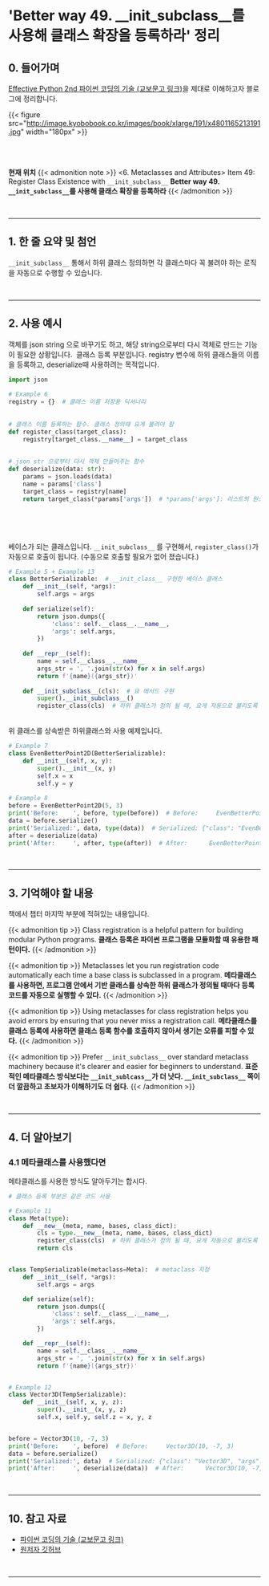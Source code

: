 # 'Better way 49. __init_subclass__를 사용해 클래스 확장을 등록하라' 정리


## 0. 들어가며

[Effective Python 2nd 파이썬 코딩의 기술 (교보문고 링크)](http://digital.kyobobook.co.kr/digital/ebook/ebookDetail.ink?selectedLargeCategory=001&barcode=4801165213191&orderClick=LEH&Kc=)을 제대로 이해하고자 블로그에 정리합니다.

{{< figure src="http://image.kyobobook.co.kr/images/book/xlarge/191/x4801165213191.jpg" width="180px" >}}

<br/>
<br/>

**현재 위치**
{{< admonition note >}}
<6. Metaclasses and Attributes>
Item 49: Register Class Existence with `__init_subclass__`
**Better way 49. `__init_subclass__`를 사용해 클래스 확장을 등록하라**
{{< /admonition >}}


<br/>

---

## 1. 한 줄 요약 및 첨언

`__init_subclass__` 통해서 하위 클래스 정의하면 각 클래스마다 꼭 불려야 하는 로직을 자동으로 수행할 수 있습니다.


<br/>

---

## 2. 사용 예시

객체를 json string 으로 바꾸기도 하고, 해당 string으로부터 다시 객체로 만드는 기능이 필요한 상황입니다.
​
클래스 등록 부분입니다. registry 변수에 하위 클래스들의 이름을 등록하고, deserialize때 사용하려는 목적입니다.
​
```python
import json
​
# Example 6
registry = {}  # 클래스 이름 저장용 딕셔너리
​
​
# 클래스 이름 등록하는 함수. 클래스 정의때 요게 불려야 함
def register_class(target_class):
    registry[target_class.__name__] = target_class
​
​
# json str 으로부터 다시 객체 만들어주는 함수
def deserialize(data: str):
    params = json.loads(data)
    name = params['class']
    target_class = registry[name]
    return target_class(*params['args'])  # *params['args']: 리스트의 원소들을 arguments 로 넘김
```
​

<br>

베이스가 되는 클래스입니다. `__init_subclass__` 를 구현해서, `register_class()`가 자동으로 호출이 됩니다. (수동으로 호출할 필요가 없어 졌습니다.)
​
```python
# Example 5 + Example 13
class BetterSerializable:  # __init_class__ 구현한 베이스 클래스
    def __init__(self, *args):
        self.args = args
​
    def serialize(self):
        return json.dumps({
            'class': self.__class__.__name__,
            'args': self.args,
        })
​
    def __repr__(self):
        name = self.__class__.__name__
        args_str = ', '.join(str(x) for x in self.args)
        return f'{name}({args_str})'
​
    def __init_subclass__(cls):  # 요 메서드 구현
        super().__init_subclass__()
        register_class(cls)  # 하위 클래스가 정의 될 때, 요게 자동으로 불리도록 하기 위함.
```

<br>
​
위 클래스를 상속받은 하위클래스와 사용 예제입니다.

```python
# Example 7
class EvenBetterPoint2D(BetterSerializable):
    def __init__(self, x, y):
        super().__init__(x, y)
        self.x = x
        self.y = y
​
# Example 8
before = EvenBetterPoint2D(5, 3)
print('Before:    ', before, type(before))  # Before:     EvenBetterPoint2D(5, 3) <class '__main__.EvenBetterPoint2D'>
data = before.serialize()
print('Serialized:', data, type(data))  # Serialized: {"class": "EvenBetterPoint2D", "args": [5, 3]} <class 'str'>
after = deserialize(data)
print('After:     ', after, type(after))  # After:      EvenBetterPoint2D(5, 3) <class '__main__.EvenBetterPoint2D'>
```

<br/>

---

## 3. 기억해야 할 내용

책에서 챕터 마지막 부분에 적혀있는 내용입니다.

{{< admonition tip >}}
Class registration is a helpful pattern for building modular Python programs.
**클래스 등록은 파이썬 프로그램을 모듈화할 때 유용한 패턴이다.**
{{< /admonition >}}

{{< admonition tip >}}
Metaclasses let you run registration code automatically each time a base class is subclassed in a program.
**메타클래스를 사용하면, 프로그램 안에서 기반 클래스를 상속한 하위 클래스가 정의될 때마다 등록 코드를 자동으로 실행할 수 있다.**
{{< /admonition >}}

{{< admonition tip >}}
Using metaclasses for class registration helps you avoid errors by ensuring that you never miss a registration call.
**메타클래스를 클래스 등록에 사용하면 클래스 등록 함수를 호출하지 않아서 생기는 오류를 피할 수 있다.**
{{< /admonition >}}

{{< admonition tip >}}
Prefer `__init_subclass__` over standard metaclass machinery because it's clearer and easier for beginners to understand.
**표준적인 메타클래스 방식보다는 `__init_sublcass__`가 더 낫다. `__init_subclass__` 쪽이 더 깔끔하고 초보자가 이해하기도 더 쉽다.**
{{< /admonition >}}

<br/>

---

## 4. 더 알아보기

### 4.1 메타클래스를 사용했다면

메타클래스를 사용한 방식도 알아두기는 합시다.

```python
# 클래스 등록 부분은 같은 코드 사용

# Example 11
class Meta(type):
    def __new__(meta, name, bases, class_dict):
        cls = type.__new__(meta, name, bases, class_dict)
        register_class(cls)  # 하위 클래스가 정의 될 때, 요게 자동으로 불리도록 하기 위함.
        return cls


class TempSerializable(metaclass=Meta):  # metaclass 지정
    def __init__(self, *args):
        self.args = args

    def serialize(self):
        return json.dumps({
            'class': self.__class__.__name__,
            'args': self.args,
        })

    def __repr__(self):
        name = self.__class__.__name__
        args_str = ', '.join(str(x) for x in self.args)
        return f'{name}({args_str})'


# Example 12
class Vector3D(TempSerializable):
    def __init__(self, x, y, z):
        super().__init__(x, y, z)
        self.x, self.y, self.z = x, y, z


before = Vector3D(10, -7, 3)
print('Before:    ', before)  # Before:     Vector3D(10, -7, 3)
data = before.serialize()
print('Serialized:', data)  # Serialized: {"class": "Vector3D", "args": [10, -7, 3]}
print('After:     ', deserialize(data))  # After:      Vector3D(10, -7, 3)
```

<br/>

---


## 10. 참고 자료

- [파이썬 코딩의 기술 (교보문고 링크)](http://digital.kyobobook.co.kr/digital/ebook/ebookDetail.ink?selectedLargeCategory=001&barcode=4801165213191&orderClick=LEH&Kc=)
- [원저자 깃허브](https://github.com/bslatkin/effectivepython/blob/master/example_code/item_49.py)

<br/>

---
